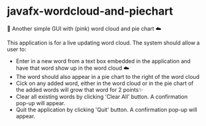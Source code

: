 # javafx-wordcloud-and-piechart
🌺 Another simple GUI with (pink) word cloud and pie chart ☁️

This application is for a live updating word cloud. The system should allow a user to:
- Enter in a new word from a text box embedded in the application and have that word show up in the word cloud ☁️
- The word should also appear in a pie chart to the right of the word cloud
- Cick on any added word, either in the word cloud or in the pie chart of the added words will grow that word for 2 points✨
- Clear all existing words by clicking 'Clear All' button. A confirmation pop-up will appear.
- Quit the  application by clicking 'Quit' button. A confirmation pop-up will appear.

